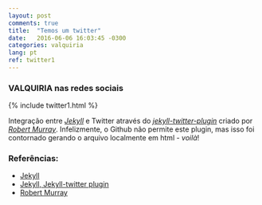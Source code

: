 ```yaml
---
layout: post
comments: true
title:  "Temos um twitter"
date:   2016-06-06 16:03:45 -0300
categories: valquiria
lang: pt
ref: twitter1
---
```

### VALQUIRIA nas redes sociais

{% include twitter1.html %}

Integração entre [_Jekyll_][jekyll] e Twitter através do [_jekyll-twitter-plugin_][jekyll-twitter-plugin] criado por [_Robert Murray_][murray]. Infelizmente, o Github não permite este plugin, mas isso foi contornado gerando o arquivo localmente em html - _voilà_!

### Referências:

- [Jekyll][jekyll]
- [Jekyll, Jekyll-twitter plugin][jekyll-twitter-plugin]
- [Robert Murray][murray]

[jekyll]: https://jekyllrb.com
[jekyll-twitter-plugin]: https://github.com/rob-murray/jekyll-twitter-plugin
[murray]: https://github.com/rob-murray
